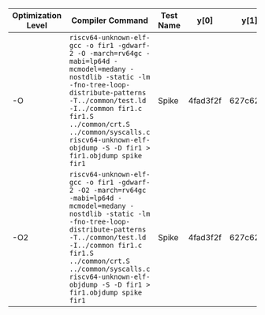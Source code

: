 

| Optimization Level | Compiler Command                                                                                             | Test Name | y[0]       | y[1]       | y[2]       | y[3]       | y[4]       | y[5]       | y[6]       | y[7]       | y[8]       | y[9]       | y[10]      | y[11]      | y[12]      | y[13]      | y[14]      | y[15]      | y[16]      | mcycle | minstret |
|--------------------|------------------------------------------------------------------------------------------------------------|-----------|------------|------------|------------|------------|------------|------------|------------|------------|------------|------------|------------|------------|------------|------------|------------|------------|------------|--------|---------|
| -O               | `riscv64-unknown-elf-gcc -o fir1 -gdwarf-2 -O -march=rv64gc -mabi=lp64d -mcmodel=medany -nostdlib -static -lm -fno-tree-loop-distribute-patterns -T../common/test.ld -I../common fir1.c fir1.S ../common/crt.S ../common/syscalls.c riscv64-unknown-elf-objdump -S -D fir1 > fir1.objdump spike fir1` | Spike      | 4fad3f2f   | 627c6236   | 4fad3f32   | 1e6f0e17   | e190f1eb   | b052c0ce   | 9d839dc6   | b052c0cb   | e190f1e6   | 1e6f0e12   | 4fad3f2f   | 627c6236   | 4fad3f32   | 1e6f0e17   | e190f1eb   | b052c0ce   | 9d839dc6   | 2580   | 2587    |
| -O2              | `riscv64-unknown-elf-gcc -o fir1 -gdwarf-2 -O2 -march=rv64gc -mabi=lp64d -mcmodel=medany -nostdlib -static -lm -fno-tree-loop-distribute-patterns -T../common/test.ld -I../common fir1.c fir1.S ../common/crt.S ../common/syscalls.c riscv64-unknown-elf-objdump -S -D fir1 > fir1.objdump spike fir1` | Spike      | 4fad3f2f   | 627c6236   | 4fad3f32   | 1e6f0e17   | e190f1eb   | b052c0ce   | 9d839dc6   | b052c0cb   | e190f1e6   | 1e6f0e12   | 4fad3f2f   | 627c6236   | 4fad3f32   | 1e6f0e17   | e190f1eb   | b052c0ce   | 9d839dc6   | 2579   | 2584    |
